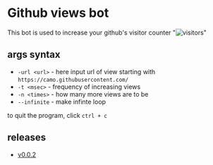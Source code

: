 # Github views bot

This bot is used to increase your github's visitor counter 
"<img src="https://komarev.com/ghpvc/?username=Agil-Dev" alt="visitors" />"

## args syntax

* `-url <url>` - here input url of view starting with `https://camo.githubusercontent.com/`
* `-t <msec>` - frequency of increasing views
* `-n <times>` - how many more views are to be
* `--infinite` - make infinte loop

to quit the program, click `ctrl + c`

## releases

* [v0.0.2](https://github.com/Agil-Dev/github-views-bot/releases/download/v0.0.2-pre-alpha/gh-views-bot.py)

